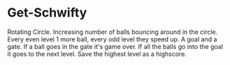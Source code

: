 # Get-Schwifty
Rotating Circle.
Increasing number of balls bouncing around in the circle.
Every even level 1 more ball, every odd level they speed up.
A goal and a gate.
If a ball goes in the gate it's game over.
If all the balls go into the goal it goes to the next level.
Save the highest level as a highscore.

